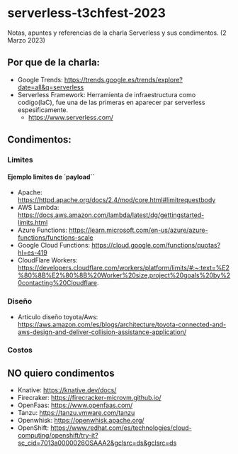 # serverless-t3chfest-2023
Notas, apuntes y referencias de la charla Serverless y sus condimentos. (2 Marzo 2023)

## Por que de la charla:
- Google Trends: https://trends.google.es/trends/explore?date=all&q=serverless
- Serverless Framework:
  Herramienta de infraestructura como codigo(IaC), fue una de las primeras en aparecer par serverless espesificamente.
    - https://www.serverless.com/


## Condimentos:

### Limites

#### Ejemplo limites de `payload``
- Apache: https://httpd.apache.org/docs/2.4/mod/core.html#limitrequestbody
- AWS Lambda: https://docs.aws.amazon.com/lambda/latest/dg/gettingstarted-limits.html
- Azure Functions: https://learn.microsoft.com/en-us/azure/azure-functions/functions-scale
- Google Cloud Functions: https://cloud.google.com/functions/quotas?hl=es-419
- CloudFlare Workers: https://developers.cloudflare.com/workers/platform/limits/#:~:text=%E2%80%8B%E2%80%8B%20Worker%20size,project%20goals%20by%20contacting%20Cloudflare.


### Diseño
- Articulo diseño toyota/Aws: https://aws.amazon.com/es/blogs/architecture/toyota-connected-and-aws-design-and-deliver-collision-assistance-application/

### Costos

## NO quiero condimentos
- Knative: https://knative.dev/docs/
- Firecraker: https://firecracker-microvm.github.io/
- OpenFaas: https://www.openfaas.com/
- Tanzu: https://tanzu.vmware.com/tanzu
- Openwhisk: https://openwhisk.apache.org/
- OpenShift: https://www.redhat.com/es/technologies/cloud-computing/openshift/try-it?sc_cid=7013a0000026OSAAA2&gclsrc=ds&gclsrc=ds
